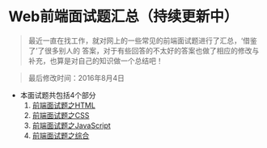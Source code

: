 # Web前端面试题汇总（持续更新中）
> 最近一直在找工作，就对网上的一些常见的前端面试题进行了汇总，‘借鉴了’了很多别人的
答案，对于有些回答的不太好的答案也做了相应的修改与补充，也算是对自己的知识做一个总结吧！


> 最后修改时间：2016年8月4日

* 本面试题共包括4个部分
	1. [前端面试题之HTML](https://github.com/JeseWang/Interview/blob/master/README.md)
	2. [前端面试题之CSS](https://github.com/JeseWang/Interview/blob/master/README.md)
	3. [前端面试题之JavaScript](https://github.com/JeseWang/Interview/blob/master/README.md)
	4. [前端面试题之综合](https://github.com/JeseWang/Interview/blob/master/README.md)